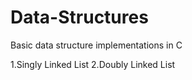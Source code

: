 # Data-Structures
Basic data structure implementations in C

  1.Singly Linked List
  2.Doubly Linked List
